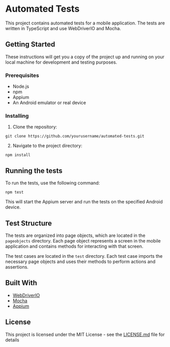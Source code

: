 # Automated Tests

This project contains automated tests for a mobile application. The tests are written in TypeScript and use WebDriverIO and Mocha.

## Getting Started

These instructions will get you a copy of the project up and running on your local machine for development and testing purposes.

### Prerequisites

- Node.js
- npm
- Appium
- An Android emulator or real device

### Installing

1. Clone the repository:

`git clone https://github.com/yourusername/automated-tests.git`

2. Navigate to the project directory:

`npm install`


## Running the tests

To run the tests, use the following command:

`npm test`


This will start the Appium server and run the tests on the specified Android device.

## Test Structure

The tests are organized into page objects, which are located in the `pageobjects` directory. Each page object represents a screen in the mobile application and contains methods for interacting with that screen.

The test cases are located in the `test` directory. Each test case imports the necessary page objects and uses their methods to perform actions and assertions.

## Built With

- [WebDriverIO](https://webdriver.io/)
- [Mocha](https://mochajs.org/)
- [Appium](http://appium.io/)


## License

This project is licensed under the MIT License - see the [LICENSE.md](LICENSE.md) file for details